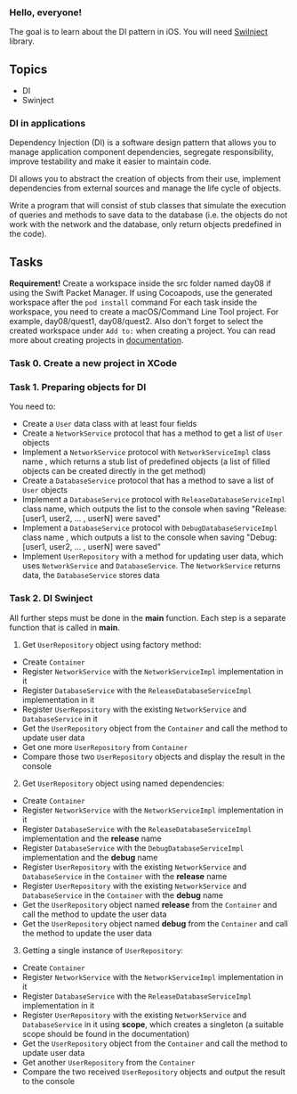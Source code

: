### Hello, everyone!

The goal is to learn about the DI pattern in iOS. 
You will need [SwiInject](https://github.com/Swinject/Swinject) library.

## Topics
- DI
- Swinject
  
### DI in applications
Dependency Injection (DI) is a software design pattern that allows you to manage application component dependencies, segregate responsibility, improve testability and make it easier to maintain code.

DI allows you to abstract the creation of objects from their use, implement dependencies from external sources and manage the life cycle of objects.

Write a program that will consist of stub classes that simulate the execution of queries and methods to save data to the database (i.e. the objects do not work with the network and the database, only return objects predefined in the code).

## Tasks

**Requirement!** Create a workspace inside the src folder named day08 if using the Swift Packet Manager.
If using Cocoapods, use the generated workspace after the `pod install` command
For each task inside the workspace, you need to create a macOS/Command Line Tool project. For example, day08/quest1, day08/quest2.
Also don't forget to select the created workspace under `Add to:` when creating a project.
You can read more about creating projects in [documentation](https://www.swift.org/getting-started/).

### Task 0. Create a new project in XCode

### Task 1. Preparing objects for DI

You need to:
 - Create a `User` data class with at least four fields
 - Create a `NetworkService` protocol that has a method to get a list of `User` objects
 - Implement a `NetworkService` protocol with `NetworkServiceImpl` class name , which returns a stub list of predefined objects (a list of filled objects can be created directly in the get method)
 - Create a `DatabaseService` protocol that has a method to save a list of `User` objects
 - Implement a `DatabaseService` protocol with  `ReleaseDatabaseServiceImpl` class name, which outputs the list to the console when saving 
"Release: [user1, user2, ... , userN] were saved"
- Implement a `DatabaseService` protocol with `DebugDatabaseServiceImpl` class name , which outputs a list to the console when saving 
"Debug: [user1, user2, ... , userN] were saved"
- Implement `UserRepository` with a method for updating user data, which uses `NetworkService` and `DatabaseService`. The `NetworkService` returns data, the `DatabaseService` stores data

### Task 2. DI Swinject

All further steps must be done in the **main** function. Each step is a separate function that is called in **main**.

1. Get `UserRepository` object using factory method:
  - Create `Container`
  - Register `NetworkService` with the `NetworkServiceImpl` implementation in it 
  - Register `DatabaseService` with the `ReleaseDatabaseServiceImpl` implementation in it
  - Register `UserRepository` with the existing `NetworkService` and `DatabaseService` in it
  - Get the `UserRepository` object from the `Container` and call the method to update user data
  - Get one more `UserRepository` from `Container`
  - Compare those two `UserRepository` objects and display the result in the console
2. Get `UserRepository` object using named dependencies:
  - Create `Container`
  - Register `NetworkService` with the `NetworkServiceImpl` implementation in it
  - Register `DatabaseService` with the `ReleaseDatabaseServiceImpl` implementation and the **release** name 
  - Register `DatabaseService` with the `DebugDatabaseServiceImpl` implementation and the  **debug** name
  - Register `UserRepository` with the existing `NetworkService` and `DatabaseService` in the `Container` with the **release** name
- Register `UserRepository` with the existing  `NetworkService` and `DatabaseService` in the `Container` with the **debug** name
- Get the `UserRepository` object named **release** from the `Container` and call the method to update the user data
- Get the `UserRepository` object named **debug** from the `Container` and call the method to update the user data
3. Getting a single instance of `UserRepository`:
- Create `Container`
- Register `NetworkService` with the `NetworkServiceImpl` implementation in it
- Register `DatabaseService` with the `ReleaseDatabaseServiceImpl` implementation in it
- Register `UserRepository` with the existing `NetworkService` and `DatabaseService` in it using **scope**, which creates a singleton (a suitable scope should be found in the documentation)
- Get the `UserRepository` object from the `Container` and call the method to update user data
- Get another `UserRepository` from the `Container`
- Compare the two received `UserRepository` objects and output the result to the console
